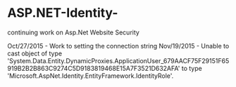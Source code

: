 # ASP.NET-Identity-
continuing work on Asp.Net Website Security 

Oct/27/2015 - Work to setting the connection string
Nov/19/2015 - Unable to cast object of type 'System.Data.Entity.DynamicProxies.ApplicationUser_679AACF75F29151F65919B2B2B863C9274C5D9183819468E15A7F3521D632AFA' to type 'Microsoft.AspNet.Identity.EntityFramework.IdentityRole'. 
